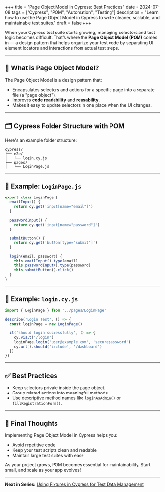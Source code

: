 +++
title = "Page Object Model in Cypress: Best Practices"
date = 2024-07-08
tags = ["Cypress", "POM", "Automation", "Testing"]
description = "Learn how to use the Page Object Model in Cypress to write cleaner, scalable, and maintainable test suites."
draft = false
+++

When your Cypress test suite starts growing, managing selectors and test logic becomes difficult. That’s where the **Page Object Model (POM)** comes in — a design pattern that helps organize your test code by separating UI element locators and interactions from actual test steps.

---

## 🧱 What is Page Object Model?

The Page Object Model is a design pattern that:

- Encapsulates selectors and actions for a specific page into a separate file (a "page object").
- Improves **code readability** and **reusability**.
- Makes it easy to update selectors in one place when the UI changes.

---

## 🗂️ Cypress Folder Structure with POM

Here's an example folder structure:

```
cypress/
├── e2e/
│   └── login.cy.js
├── pages/
│   └── LoginPage.js
```

---

## 📄 Example: `LoginPage.js`

```javascript
export class LoginPage {
  emailInput() {
    return cy.get('input[name="email"]')
  }

  passwordInput() {
    return cy.get('input[name="password"]')
  }

  submitButton() {
    return cy.get('button[type="submit"]')
  }

  login(email, password) {
    this.emailInput().type(email)
    this.passwordInput().type(password)
    this.submitButton().click()
  }
}
```

---

## 🧪 Example: `login.cy.js`

```javascript
import { LoginPage } from '../pages/LoginPage'

describe('Login Test', () => {
  const loginPage = new LoginPage()

  it('should login successfully', () => {
    cy.visit('/login')
    loginPage.login('user@example.com', 'securepassword')
    cy.url().should('include', '/dashboard')
  })
})
```

---

## ✅ Best Practices

- Keep selectors private inside the page object.
- Group related actions into meaningful methods.
- Use descriptive method names like `loginAsAdmin()` or `fillRegistrationForm()`.

---

## 🚀 Final Thoughts

Implementing Page Object Model in Cypress helps you:

- Avoid repetitive code
- Keep your test scripts clean and readable
- Maintain large test suites with ease

As your project grows, POM becomes essential for maintainability. Start small, and scale as your app evolves!

---

**Next in Series:** [Using Fixtures in Cypress for Test Data Management](/posts/using-fixtures-in-cypress/)
